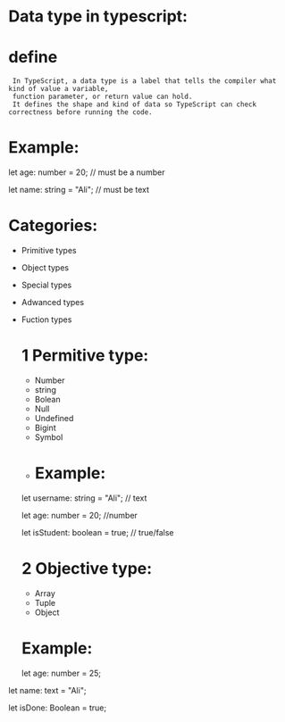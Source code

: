 # Data type in typescript:
  # define
     In TypeScript, a data type is a label that tells the compiler what kind of value a variable,
     function parameter, or return value can hold.
     It defines the shape and kind of data so TypeScript can check correctness before running the code.
  # Example:
  let age: number = 20;       // must be a number
 
  let name: string = "Ali";   // must be text
  # Categories:
- Primitive types
- Object types
- Special types
- Adwanced types
- Fuction types
  #  1  Permitive type:
  - Number
  - string
  - Bolean
  - Null
  - Undefined
  - Bigint
  - Symbol
  - # Example:
   let username: string = "Ali";       // text
   
    let age: number = 20;              //number

  let isStudent: boolean = true;      // true/false
  # 2 Objective type:
  - Array
  - Tuple
  - Object
  # Example:
  let age: number = 25;

let name: text = "Ali";

let isDone: Boolean = true;

  
